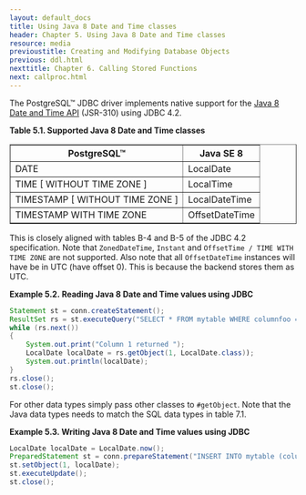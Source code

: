 ```yaml
---
layout: default_docs
title: Using Java 8 Date and Time classes
header: Chapter 5. Using Java 8 Date and Time classes
resource: media
previoustitle: Creating and Modifying Database Objects
previous: ddl.html
nexttitle: Chapter 6. Calling Stored Functions
next: callproc.html
---
```


The PostgreSQL™ JDBC driver implements native support for the
[Java 8 Date and Time API](http://www.oracle.com/technetwork/articles/java/jf14-date-time-2125367.html)
(JSR-310) using JDBC 4.2.

<a name="8-date-time-supported-data-types"></a>
**Table 5.1. Supported Java 8 Date and Time classes**

<table summary="Supported data type" class="CALSTABLE" border="1">
  <tr>
    <th>PostgreSQL™</th>
    <th>Java SE 8</th>
  </tr>
  <tbody>
    <tr>
      <td>DATE</td>
      <td>LocalDate</td>
    </tr>
    <tr>
      <td>TIME [ WITHOUT TIME ZONE ]</td>
      <td>LocalTime</td>
    </tr>
    <tr>
      <td>TIMESTAMP [ WITHOUT TIME ZONE ]</td>
      <td>LocalDateTime</td>
    </tr>
    <tr>
      <td>TIMESTAMP WITH TIME ZONE</td>
      <td>OffsetDateTime</td>
    </tr>
  </tbody>
</table>

This is closely aligned with tables B-4 and B-5 of the JDBC 4.2 specification.
Note that `ZonedDateTime`, `Instant` and
`OffsetTime / TIME WITH TIME ZONE` are not supported. Also note
that all `OffsetDateTime` instances will have be in UTC (have offset 0).
This is because the backend stores them as UTC.

<a name="reading-example"></a>
**Example 5.2. Reading Java 8 Date and Time values using JDBC**

```java
Statement st = conn.createStatement();
ResultSet rs = st.executeQuery("SELECT * FROM mytable WHERE columnfoo = 500");
while (rs.next())
{
    System.out.print("Column 1 returned ");
    LocalDate localDate = rs.getObject(1, LocalDate.class));
    System.out.println(localDate);
}
rs.close();
st.close();
```

For other data types simply pass other classes to `#getObject`.
Note that the Java data types needs to match the SQL data types in table 7.1.


<a name="writing-example"></a>
**Example 5.3. Writing Java 8 Date and Time values using JDBC**

```java
LocalDate localDate = LocalDate.now();
PreparedStatement st = conn.prepareStatement("INSERT INTO mytable (columnfoo) VALUES (?)");
st.setObject(1, localDate);
st.executeUpdate();
st.close();
```

